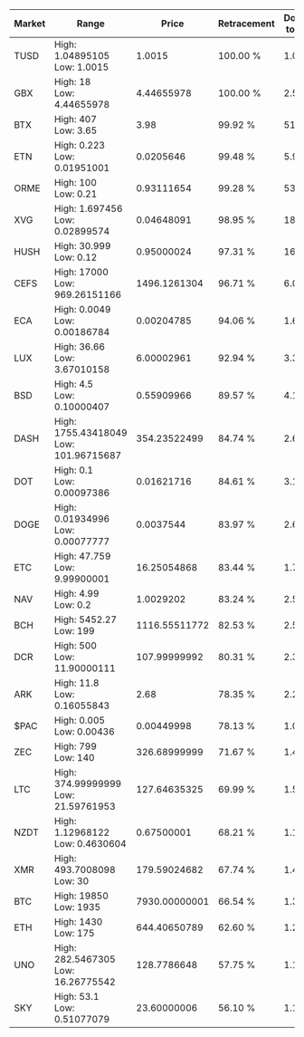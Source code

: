 | Market | Range | Price| Retracement | Doubles to 50% |
| --- | --- | --- | --- | --- |
| TUSD | High: 1.04895105<br />Low: 1.0015 | 1.0015 | 100.00 % | 1.02 |
| GBX | High: 18<br />Low: 4.44655978 | 4.44655978 | 100.00 % | 2.52 |
| BTX | High: 407<br />Low: 3.65 | 3.98 | 99.92 % | 51.59 |
| ETN | High: 0.223<br />Low: 0.01951001 | 0.0205646 | 99.48 % | 5.90 |
| ORME | High: 100<br />Low: 0.21 | 0.93111654 | 99.28 % | 53.81 |
| XVG | High: 1.697456<br />Low: 0.02899574 | 0.04648091 | 98.95 % | 18.57 |
| HUSH | High: 30.999<br />Low: 0.12 | 0.95000024 | 97.31 % | 16.38 |
| CEFS | High: 17000<br />Low: 969.26151166 | 1496.1261304 | 96.71 % | 6.01 |
| ECA | High: 0.0049<br />Low: 0.00186784 | 0.00204785 | 94.06 % | 1.65 |
| LUX | High: 36.66<br />Low: 3.67010158 | 6.00002961 | 92.94 % | 3.36 |
| BSD | High: 4.5<br />Low: 0.10000407 | 0.55909966 | 89.57 % | 4.11 |
| DASH | High: 1755.43418049<br />Low: 101.96715687 | 354.23522499 | 84.74 % | 2.62 |
| DOT | High: 0.1<br />Low: 0.00097386 | 0.01621716 | 84.61 % | 3.11 |
| DOGE | High: 0.01934996<br />Low: 0.00077777 | 0.0037544 | 83.97 % | 2.68 |
| ETC | High: 47.759<br />Low: 9.99900001 | 16.25054868 | 83.44 % | 1.78 |
| NAV | High: 4.99<br />Low: 0.2 | 1.0029202 | 83.24 % | 2.59 |
| BCH | High: 5452.27<br />Low: 199 | 1116.55511772 | 82.53 % | 2.53 |
| DCR | High: 500<br />Low: 11.90000111 | 107.99999992 | 80.31 % | 2.37 |
| ARK | High: 11.8<br />Low: 0.16055843 | 2.68 | 78.35 % | 2.23 |
| $PAC | High: 0.005<br />Low: 0.00436 | 0.00449998 | 78.13 % | 1.04 |
| ZEC | High: 799<br />Low: 140 | 326.68999999 | 71.67 % | 1.44 |
| LTC | High: 374.99999999<br />Low: 21.59761953 | 127.64635325 | 69.99 % | 1.55 |
| NZDT | High: 1.12968122<br />Low: 0.4630604 | 0.67500001 | 68.21 % | 1.18 |
| XMR | High: 493.7008098<br />Low: 30 | 179.59024682 | 67.74 % | 1.46 |
| BTC | High: 19850<br />Low: 1935 | 7930.00000001 | 66.54 % | 1.37 |
| ETH | High: 1430<br />Low: 175 | 644.40650789 | 62.60 % | 1.25 |
| UNO | High: 282.5467305<br />Low: 16.26775542 | 128.7786648 | 57.75 % | 1.16 |
| SKY | High: 53.1<br />Low: 0.51077079 | 23.60000006 | 56.10 % | 1.14 |

